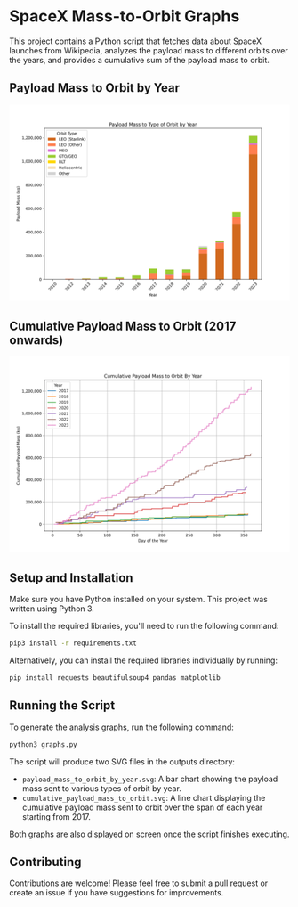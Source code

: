 # SpaceX Mass-to-Orbit Graphs

This project contains a Python script that fetches data about SpaceX launches from Wikipedia, analyzes the payload mass to different orbits over the years, and provides a cumulative sum of the payload mass to orbit.

## Payload Mass to Orbit by Year

![Payload Mass to Orbit by Year](outputs/payload_mass_to_orbit_by_year.svg)

## Cumulative Payload Mass to Orbit (2017 onwards)

![Cumulative Payload Mass to Orbit](outputs/cumulative_payload_mass_to_orbit.svg)

## Setup and Installation

Make sure you have Python installed on your system. This project was written using Python 3.

To install the required libraries, you'll need to run the following command:

```bash
pip3 install -r requirements.txt
```

Alternatively, you can install the required libraries individually by running:

```bash
pip install requests beautifulsoup4 pandas matplotlib
```

## Running the Script

To generate the analysis graphs, run the following command:

```bash
python3 graphs.py
```

The script will produce two SVG files in the outputs directory:

- `payload_mass_to_orbit_by_year.svg`: A bar chart showing the payload mass sent to various types of orbit by year.
- `cumulative_payload_mass_to_orbit.svg`: A line chart displaying the cumulative payload mass sent to orbit over the span of each year starting from 2017.

Both graphs are also displayed on screen once the script finishes executing.

## Contributing

Contributions are welcome! Please feel free to submit a pull request or create an issue if you have suggestions for improvements.
